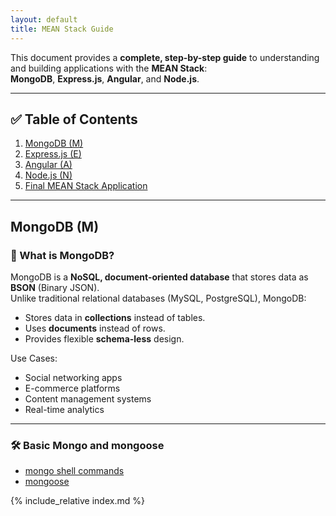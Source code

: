 ```yaml
---
layout: default
title: MEAN Stack Guide
---
```




This document provides a **complete, step-by-step guide** to understanding and building applications with the **MEAN Stack**:  
**MongoDB**, **Express.js**, **Angular**, and **Node.js**.

---

## ✅ Table of Contents

1. [MongoDB (M)](#mongodb-m)
2. [Express.js (E)](#expressjs-e)
3. [Angular (A)](#angular-a)
4. [Node.js (N)](#nodejs-n)
5. [Final MEAN Stack Application](#final-mean-stack-application)

---

## MongoDB (M)

### 📌 What is MongoDB?

MongoDB is a **NoSQL, document-oriented database** that stores data as **BSON** (Binary JSON).  
Unlike traditional relational databases (MySQL, PostgreSQL), MongoDB:

- Stores data in **collections** instead of tables.
- Uses **documents** instead of rows.
- Provides flexible **schema-less** design.

Use Cases:

- Social networking apps
- E-commerce platforms
- Content management systems
- Real-time analytics

---

### 🛠️ Basic Mongo and mongoose

- [mongo shell commands](./mongodb_shell_commands_detailed.md)
- [mongoose](./mongoose_detailed_notes.md)

{% include_relative index.md %}
